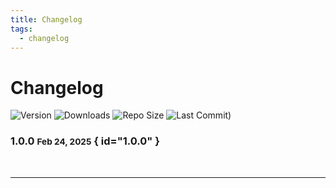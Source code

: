 ```yaml
---
title: Changelog
tags:
  - changelog
---
```


# Changelog

<p align="center" markdown="1">

![Version](https://img.shields.io/github/v/tag/TheBinaryNinja/tvapp2?logo=GitHub&label=version&color=ba5225)
![Downloads](https://img.shields.io/github/downloads/TheBinaryNinja/tvapp2/total)
![Repo Size](https://img.shields.io/github/repo-size/TheBinaryNinja/tvapp2?label=size&color=59702a)
![Last Commit)](https://img.shields.io/github/last-commit/TheBinaryNinja/tvapp2?color=b43bcc)

</p>

### <!-- md:version stable- --> 1.0.0 <small>Feb 24, 2025</small> { id="1.0.0" }



<br />

---

<br />
